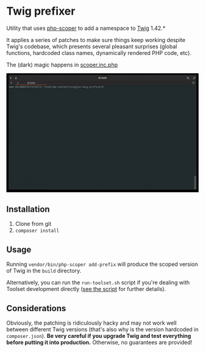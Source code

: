 # Twig prefixer

Utility that uses [php-scoper](https://github.com/humbug/php-scoper) to add a 
namespace to [Twig](https://github.com/twigphp/Twig) 1.42.*

It applies a series of patches to make sure things keep working despite Twig's 
codebase, which presents several pleasant surprises (global functions, hardcoded class
names, dynamically rendered PHP code, etc).

The (dark) magic happens in [scoper.inc.php](./scoper.inc.php)

![](demo.gif)

## Installation

1. Clone from git
2. `composer install`

## Usage

Running `vendor/bin/php-scoper add-prefix` will produce the scoped version of 
Twig in the `build` directory.

Alternatively, you can run the `run-toolset.sh` script if you're dealing with
Toolset development directly ([see the script](./run-toolset.sh) for further 
details).

## Considerations

Obviously, the patching is ridiculously hacky and may not work well between 
different Twig versions (that's also why is the version hardcoded in `composer.json`).
**Be very careful if you upgrade Twig and test everything before putting it into
production.** Otherwise, no guarantees are provided! 
